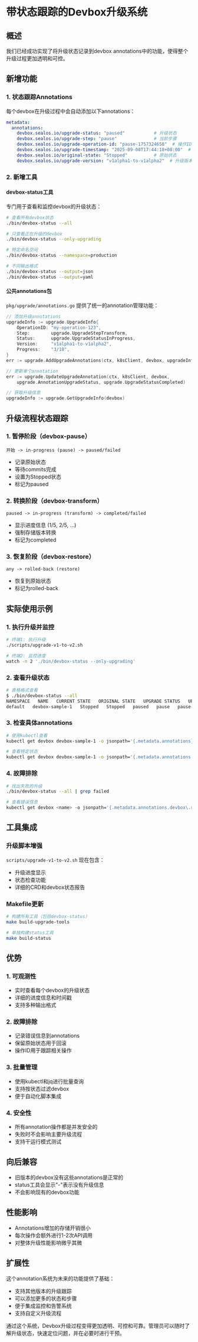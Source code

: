 # 带状态跟踪的Devbox升级系统

## 概述

我们已经成功实现了将升级状态记录到devbox annotations中的功能，使得整个升级过程更加透明和可控。

## 新增功能

### 1. 状态跟踪Annotations

每个devbox在升级过程中会自动添加以下annotations：

```yaml
metadata:
  annotations:
    devbox.sealos.io/upgrade-status: "paused"           # 升级状态
    devbox.sealos.io/upgrade-step: "pause"              # 当前步骤
    devbox.sealos.io/upgrade-operation-id: "pause-1757324658"  # 操作ID
    devbox.sealos.io/upgrade-timestamp: "2025-09-08T17:44:18+08:00"  # 时间戳
    devbox.sealos.io/original-state: "Stopped"          # 原始状态
    devbox.sealos.io/upgrade-version: "v1alpha1-to-v1alpha2"  # 升级版本
```

### 2. 新增工具

#### devbox-status工具
专门用于查看和监控devbox的升级状态：

```bash
# 查看所有devbox状态
./bin/devbox-status --all

# 只查看正在升级的devbox
./bin/devbox-status --only-upgrading

# 特定命名空间
./bin/devbox-status --namespace=production

# 不同输出格式
./bin/devbox-status --output=json
./bin/devbox-status --output=yaml
```

#### 公共annotations包
`pkg/upgrade/annotations.go` 提供了统一的annotation管理功能：

```go
// 添加升级annotations
upgradeInfo := upgrade.UpgradeInfo{
    OperationID: "my-operation-123",
    Step:        upgrade.UpgradeStepTransform,
    Status:      upgrade.UpgradeStatusInProgress,
    Version:     "v1alpha1-to-v1alpha2",
    Progress:    "3/10",
}
err := upgrade.AddUpgradeAnnotations(ctx, k8sClient, devbox, upgradeInfo)

// 更新单个annotation
err := upgrade.UpdateUpgradeAnnotation(ctx, k8sClient, devbox,
    upgrade.AnnotationUpgradeStatus, upgrade.UpgradeStatusCompleted)

// 获取升级信息
upgradeInfo := upgrade.GetUpgradeInfo(devbox)
```

## 升级流程状态跟踪

### 1. 暂停阶段（devbox-pause）

```
开始 -> in-progress (pause) -> paused/failed
```

- 记录原始状态
- 等待commits完成
- 设置为Stopped状态
- 标记为paused

### 2. 转换阶段（devbox-transform）

```
paused -> in-progress (transform) -> completed/failed
```

- 显示进度信息 (1/5, 2/5, ...)
- 强制存储版本转换
- 标记为completed

### 3. 恢复阶段（devbox-restore）

```
any -> rolled-back (restore)
```

- 恢复到原始状态
- 标记为rolled-back

## 实际使用示例

### 1. 执行升级并监控

```bash
# 终端1: 执行升级
./scripts/upgrade-v1-to-v2.sh

# 终端2: 监控进度
watch -n 2 './bin/devbox-status --only-upgrading'
```

### 2. 查看升级状态

```bash
# 表格格式查看
$ ./bin/devbox-status --all
NAMESPACE   NAME   CURRENT STATE   ORIGINAL STATE   UPGRADE STATUS   UPGRADE STEP   OPERATION ID   PROGRESS   TIMESTAMP
default   devbox-sample-1   Stopped   Stopped   paused   pause   pause-1757324658   -   2025-09-08T17:44:18+08:00
```

### 3. 检查具体annotations

```bash
# 使用kubectl查看
kubectl get devbox devbox-sample-1 -o jsonpath='{.metadata.annotations}' | jq

# 查看特定状态
kubectl get devbox devbox-sample-1 -o jsonpath='{.metadata.annotations.devbox\.sealos\.io/upgrade-status}'
```

### 4. 故障排除

```bash
# 找出失败的升级
./bin/devbox-status --all | grep failed

# 查看错误信息
kubectl get devbox <name> -o jsonpath='{.metadata.annotations.devbox\.sealos\.io/upgrade-error}'
```

## 工具集成

### 升级脚本增强

`scripts/upgrade-v1-to-v2.sh` 现在包含：

- 升级进度显示
- 状态检查功能
- 详细的CRD和devbox状态报告

### Makefile更新

```bash
# 构建所有工具（包括devbox-status）
make build-upgrade-tools

# 单独构建status工具
make build-status
```

## 优势

### 1. 可观测性
- 实时查看每个devbox的升级状态
- 详细的进度信息和时间戳
- 支持多种输出格式

### 2. 故障排除
- 记录错误信息到annotations
- 保留原始状态用于回滚
- 操作ID用于跟踪相关操作

### 3. 批量管理
- 使用kubectl和jq进行批量查询
- 支持按状态过滤devbox
- 便于自动化脚本集成

### 4. 安全性
- 所有annotation操作都是并发安全的
- 失败时不会影响主要升级流程
- 支持干运行模式测试

## 向后兼容

- 旧版本的devbox没有这些annotations是正常的
- status工具会显示"-"表示没有升级信息
- 不会影响现有的devbox功能

## 性能影响

- Annotations增加的存储开销很小
- 每次操作会额外进行1-2次API调用
- 对整体升级性能影响微乎其微

## 扩展性

这个annotation系统为未来的功能提供了基础：

- 支持其他版本的升级跟踪
- 可以添加更多的状态和步骤
- 便于集成监控和告警系统
- 支持自定义升级流程

通过这个系统，Devbox升级过程变得更加透明、可控和可靠。管理员可以随时了解升级状态，快速定位问题，并在必要时进行干预。
